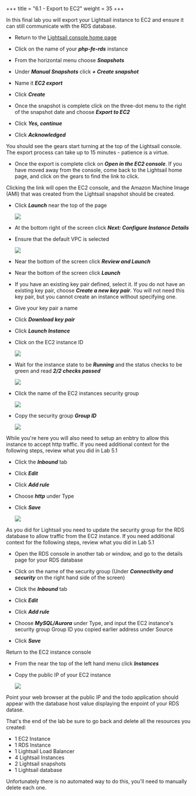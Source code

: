 +++
title = "6.1 - Export to EC2"
weight = 35
+++

In this final lab you will export your Lightsail instance to EC2 and ensure it can still communicate with the RDS database. 

*  Return to the <a href="https://lightsail.aws.amazon.com/ls/webapp/home/" target="_blank">Lightsail console home page</a> 

* Click on the name of your ***php-fe-rds*** instance

* From the horizontal menu choose ***Snapshots***

* Under ***Manual Snapshots*** click ***+ Create snapshot***

* Name it ***EC2 export***

* Click ***Create***

* Once the snapshot is complete click on the three-dot menu to the right of the snapshot date and choose ***Export to EC2***

* Click ***Yes, continue***

* Click ***Acknowledged***

You should see the gears start turning at the top of the Lightsail console. The export process can take up to 15 minutes - patience is a virtue. 

* Once the export is complete click on ***Open in the EC2 console***. If you have moved away from the console, come back to the Lightsail home page, and click on the gears to find the link to click. 

Clicking the link will open the EC2 console, and the Amazon Machine Image (AMI) that was created from the Lightsail snapshot should be created. 

* Click ***Launch*** near the top of the page

    ![](../../images/launch.png?classes=border)

* At the bottom right of the screen click ***Next: Configure Instance Details***

* Ensure that the default VPC is selected

    ![](../../images/default_vpc_ec2.png?classes=border)

* Near the bottom of the screen click ***Review and Launch***

* Near the bottom of the screen click ***Launch***

* If you have an existing key pair defined, select it. If you do not have an existing key pair, choose ***Create a new key pair***. You will not need this key pair, but you cannot create an instance without specifying one. 

* Give your key pair a name

* Click ***Download key pair***

* Click ***Launch Instance***

* Click on the EC2 instance ID

    ![](../../images/ec2_instance_id.png?classes=border)

* Wait for the instance state to be ***Running*** and the status checks to be green and read ***2/2 checks passed***

    ![](../../images/status_checks.png?classes=border)

* Click the name of the EC2 instances security group

    ![](../../images/ec2_security_group.png?classes=border)

* Copy the security group ***Group ID***

    ![](../../images/group_id.png?classes=border)

While you're here you will also need to setup an enbtry to allow this instance to accept http traffic. If you need additional context for the following steps, review what you did in Lab 5.1

* Click the ***Inbound*** tab

* Click ***Edit***

* Click ***Add rule***

* Choose ***http*** under Type

* Click ***Save***

    ![](../../images/http_sg.png?classes=border)

As you did for Lightsail you need to update the security group for the RDS database to allow traffic from the EC2 instance. If you need additional context for the following steps, review what you did in Lab 5.1

* Open the RDS console in another tab or window, and go to the details page for your RDS database

* Click on the name of the security group (Under ***Connectivity and security*** on the right hand side of the screen)

* Click the ***Inbound*** tab

* Click ***Edit***

* Click ***Add rule***

* Choose ***MySQL/Aurora*** under Type, and input the EC2 instance's security group Group ID you copied earlier address under Source

* Click ***Save***

Return to the EC2 instance console

* From the near the top of the left hand menu click ***Instances***

* Copy the public IP of your EC2 instance

    ![](../../images/public_IP.png?classes=border)

Point your web browser at the public IP and the todo application should appear with the database host value displaying the enpoint of your RDS datase.

That's the end of the lab be sure to go back and delete all the resources you created:

* 1 EC2 Instance
* 1 RDS Instance
* 1 Lightsail Load Balancer
* 4 Lightsail Instances
* 2 Lightsail snapshots
* 1 Lightsail database

Unfortunately there is no automated way to do this, you'll need to manually delete each one. 






